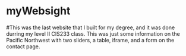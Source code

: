 # myWebsight

#This was the last website that I built for my degree, and it was done durring my level II CIS233 class.  This was just some information on the Pacific Northwest with two sliders, a table, iframe, and a form on the contact page.
